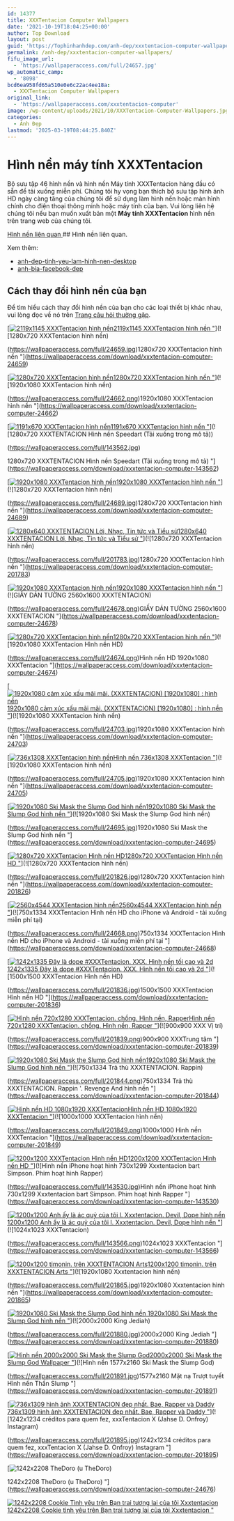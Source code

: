 ```yaml
---
id: 14377
title: XXXTentacion Computer Wallpapers
date: '2021-10-19T18:04:25+00:00'
author: Top Download
layout: post
guid: 'https://Tophinhanhdep.com/anh-dep/xxxtentacion-computer-wallpapers/'
permalink: /anh-dep/xxxtentacion-computer-wallpapers/
fifu_image_url:
  - 'https://wallpaperaccess.com/full/24657.jpg'
wp_automatic_camp:
  - '8098'
bcd6ea958fd65a510e0e6c22ac4ee18a:
  - XXXTentacion Computer Wallpapers
original_link:
  - 'https://wallpaperaccess.com/xxxtentacion-computer'
image: /wp-content/uploads/2021/10/XXXTentacion-Computer-Wallpapers.jpg
categories:
  - Ảnh Đẹp
lastmod: '2025-03-19T08:44:25.840Z'
---
```

# Hình nền máy tính XXXTentacion

Bộ sưu tập 46 hình nền và hình nền Máy tính XXXTentacion hàng đầu có sẵn để tải xuống miễn phí. Chúng tôi hy vọng bạn thích bộ sưu tập hình ảnh HD ngày càng tăng của chúng tôi để sử dụng làm hình nền hoặc màn hình chính cho điện thoại thông minh hoặc máy tính của bạn. Vui lòng liên hệ chúng tôi nếu bạn muốn xuất bản một **Máy tính XXXTentacion** hình nền trên trang web của chúng tôi.

[Hình nền liên quan ](#related) ## Hình nền liên quan.

   
 Xem thêm:

   
- [anh-dep-tinh-yeu-lam-hinh-nen-desktop](https://tophinhanhdep.com/anh-tinh-yeu/anh-dep-tinh-yeu-lam-hinh-nen-desktop/)
- [anh-bia-facebook-dep](https://tophinhanhdep.com/anh-bia/anh-bia-facebook-dep/)

## Cách thay đổi hình nền của bạn

Để tìm hiểu cách thay đổi hình nền của bạn cho các loại thiết bị khác nhau, vui lòng đọc về nó trên [Trang câu hỏi thường gặp](https://tophinhanhdep.com/faq/).

  
[[![2119x1145 XXXTentacion hình nền](https://wallpaperaccess.com/full/24657.jpg)2119x1145 XXXTentacion hình nền "](https://wallpaperaccess.com/download/xxxtentacion-computer-24657)](![1280x720 XXXTentacion hình nền)

(https://wallpaperaccess.com/full/24659.jpg)1280x720 XXXTentacion hình nền "](https://wallpaperaccess.com/download/xxxtentacion-computer-24659)

[[![1280x720 XXXTentacion hình nền](https://wallpaperaccess.com/full/24666.jpg)1280x720 XXXTentacion hình nền "](https://wallpaperaccess.com/download/xxxtentacion-computer-24666)](![1920x1080 XXXTentacion hình nền)

(https://wallpaperaccess.com/full/24662.png)1920x1080 XXXTentacion hình nền "](https://wallpaperaccess.com/download/xxxtentacion-computer-24662)

[[![1191x670 XXXTentacion hình nền](https://wallpaperaccess.com/full/24654.jpg)1191x670 XXXTentacion hình nền "](https://wallpaperaccess.com/download/xxxtentacion-computer-24654)](![1280x720 XXXTENTACION Hình nền Speedart (Tải xuống trong mô tả))

(https://wallpaperaccess.com/full/143562.jpg)

1280x720 XXXTENTACION Hình nền Speedart (Tải xuống trong mô tả) "](https://wallpaperaccess.com/download/xxxtentacion-computer-143562)

[[![1920x1080 XXXTentacion hình nền](https://wallpaperaccess.com/full/24661.jpg)1920x1080 XXXTentacion hình nền "](https://wallpaperaccess.com/download/xxxtentacion-computer-24661)](![1280x720 XXXTentacion hình nền)

(https://wallpaperaccess.com/full/24689.jpg)1280x720 XXXTentacion hình nền "](https://wallpaperaccess.com/download/xxxtentacion-computer-24689)

[[![1280x640 XXXTENTACION Lời, Nhạc, Tin tức và Tiểu sử](https://wallpaperaccess.com/full/24717.png)1280x640 XXXTENTACION Lời, Nhạc, Tin tức và Tiểu sử "](https://wallpaperaccess.com/download/xxxtentacion-computer-24717)](![1280x720 XXXTentacion hình nền)

(https://wallpaperaccess.com/full/201783.jpg)1280x720 XXXTentacion hình nền "](https://wallpaperaccess.com/download/xxxtentacion-computer-201783)

[[![1920x1080 XXXTentacion hình nền](https://wallpaperaccess.com/full/201784.jpg)1920x1080 XXXTentacion hình nền "](https://wallpaperaccess.com/download/xxxtentacion-computer-201784)](![GIẤY DÁN TƯỜNG 2560x1600 XXXTENTACION)

(https://wallpaperaccess.com/full/24678.png)GIẤY DÁN TƯỜNG 2560x1600 XXXTENTACION "](https://wallpaperaccess.com/download/xxxtentacion-computer-24678)

[[![1280x720 XXXTentacion hình nền](https://wallpaperaccess.com/full/24671.jpg)1280x720 XXXTentacion hình nền "](https://wallpaperaccess.com/download/xxxtentacion-computer-24671)](![1920x1080 XXXTentacion Hình nền HD)

(https://wallpaperaccess.com/full/24674.png)Hình nền HD 1920x1080 XXXTentacion "](https://wallpaperaccess.com/download/xxxtentacion-computer-24674)

[[![1920x1080 cảm xúc xấu mãi mãi.  (XXXTENTACION) [1920x1080] : hình nền](https://wallpaperaccess.com/full/201804.png)1920x1080 cảm xúc xấu mãi mãi. (XXXTENTACION) \[1920x1080\] : hình nền "](https://wallpaperaccess.com/download/xxxtentacion-computer-201804)](![1920x1080 XXXTentacion hình nền)

(https://wallpaperaccess.com/full/24703.jpg)1920x1080 XXXTentacion hình nền "](https://wallpaperaccess.com/download/xxxtentacion-computer-24703)

[[![736x1308 XXXTentacion hình nền](https://wallpaperaccess.com/full/201810.png)Hình nền 736x1308 XXXTentacion "](https://wallpaperaccess.com/download/xxxtentacion-computer-201810)](![1920x1080 XXXTentacion hình nền)

(https://wallpaperaccess.com/full/24705.jpg)1920x1080 XXXTentacion hình nền "](https://wallpaperaccess.com/download/xxxtentacion-computer-24705)

[[![1920x1080 Ski Mask the Slump God hình nền](https://wallpaperaccess.com/full/201816.jpg)1920x1080 Ski Mask the Slump God hình nền "](https://wallpaperaccess.com/download/xxxtentacion-computer-201816)](![1920x1080 Ski Mask the Slump God hình nền)

(https://wallpaperaccess.com/full/24695.jpg)1920x1080 Ski Mask the Slump God hình nền "](https://wallpaperaccess.com/download/xxxtentacion-computer-24695)

[[![1280x720 XXXTentacion Hình nền HD](https://wallpaperaccess.com/full/201823.jpg)1280x720 XXXTentacion Hình nền HD "](https://wallpaperaccess.com/download/xxxtentacion-computer-201823)](![1280x720 XXXTentacion hình nền)

(https://wallpaperaccess.com/full/201826.jpg)1280x720 XXXTentacion hình nền "](https://wallpaperaccess.com/download/xxxtentacion-computer-201826)

[[![2560x4544 XXXTentacion hình nền](https://wallpaperaccess.com/full/24679.jpg)2560x4544 XXXTentacion hình nền "](https://wallpaperaccess.com/download/xxxtentacion-computer-24679)](![750x1334 XXXTentacion Hình nền HD cho iPhone và Android - tải xuống miễn phí tại)

(https://wallpaperaccess.com/full/24668.png)750x1334 XXXTentacion Hình nền HD cho iPhone và Android - tải xuống miễn phí tại "](https://wallpaperaccess.com/download/xxxtentacion-computer-24668)

[[![1242x1335 Đây là dope #XXXTentacion.  XXX.  Hình nền tối cao và 2d](https://wallpaperaccess.com/full/50603.jpg)1242x1335 Đây là dope #XXXTentacion. XXX. Hình nền tối cao và 2d "](https://wallpaperaccess.com/download/xxxtentacion-computer-50603)](![1500x1500 XXXTentacion Hình nền HD)

(https://wallpaperaccess.com/full/201836.jpg)1500x1500 XXXTentacion Hình nền HD "](https://wallpaperaccess.com/download/xxxtentacion-computer-201836)

[[![Hình nền 720x1280 XXXTentacion.  chồng.  Hình nền, Rapper](https://wallpaperaccess.com/full/24670.jpg)Hình nền 720x1280 XXXTentacion. chồng. Hình nền, Rapper "](https://wallpaperaccess.com/download/xxxtentacion-computer-24670)](![900x900 XXX Vị trí)

(https://wallpaperaccess.com/full/201839.png)900x900 XXXTrung tâm "](https://wallpaperaccess.com/download/xxxtentacion-computer-201839)

[[![1920x1080 Ski Mask the Slump God hình nền](https://wallpaperaccess.com/full/201843.jpg)1920x1080 Ski Mask the Slump God hình nền "](https://wallpaperaccess.com/download/xxxtentacion-computer-201843)](![750x1334 Trả thù XXXTENTACION.  Rappin)

(https://wallpaperaccess.com/full/201844.png)750x1334 Trả thù XXXTENTACION. Rappin '. Revenge And hình nền "](https://wallpaperaccess.com/download/xxxtentacion-computer-201844)

[[![Hình nền HD 1080x1920 XXXTentacion](https://wallpaperaccess.com/full/201846.jpg)Hình nền HD 1080x1920 XXXTentacion "](https://wallpaperaccess.com/download/xxxtentacion-computer-201846)](![1000x1000 XXXTentacion hình nền)

(https://wallpaperaccess.com/full/201849.png)1000x1000 Hình nền XXXTentacion "](https://wallpaperaccess.com/download/xxxtentacion-computer-201849)

[[![1200x1200 XXXTentacion Hình nền HD](https://wallpaperaccess.com/full/24685.png)1200x1200 XXXTentacion Hình nền HD "](https://wallpaperaccess.com/download/xxxtentacion-computer-24685)](![Hình nền iPhone hoạt hình 730x1299 Xxxtentacion bart Simpson.  Phim hoạt hình Rapper)

(https://wallpaperaccess.com/full/143530.jpg)Hình nền iPhone hoạt hình 730x1299 Xxxtentacion bart Simpson. Phim hoạt hình Rapper "](https://wallpaperaccess.com/download/xxxtentacion-computer-143530)

[[![1200x1200 Anh ấy là ác quỷ của tôi l.  Xxxtentacion.  Devil, Dope hình nền](https://wallpaperaccess.com/full/143529.jpg)1200x1200 Anh ấy là ác quỷ của tôi l. Xxxtentacion. Devil, Dope hình nền "](https://wallpaperaccess.com/download/xxxtentacion-computer-143529)](![1024x1023 XXXTentacion)

(https://wallpaperaccess.com/full/143566.png)1024x1023 XXXTentacion "](https://wallpaperaccess.com/download/xxxtentacion-computer-143566)

[[![1200x1200 timonin.  trên XXXTENTACION Arts](https://wallpaperaccess.com/full/143517.png)1200x1200 timonin. trên XXXTENTACION Arts "](https://wallpaperaccess.com/download/xxxtentacion-computer-143517)](![1920x1080 Xxxtentacion hình nền)

(https://wallpaperaccess.com/full/201865.jpg)1920x1080 Xxxtentacion hình nền "](https://wallpaperaccess.com/download/xxxtentacion-computer-201865)

[[![1920x1080 Ski Mask the Slump God hình nền](https://wallpaperaccess.com/full/201876.jpg) 1920x1080 Ski Mask the Slump God hình nền "](https://wallpaperaccess.com/download/xxxtentacion-computer-201876)](![2000x2000 King Jediah)

(https://wallpaperaccess.com/full/201880.jpg)2000x2000 King Jediah "](https://wallpaperaccess.com/download/xxxtentacion-computer-201880)

[[![Hình nền 2000x2000 Ski Mask the Slump God](https://wallpaperaccess.com/full/201884.jpg)2000x2000 Ski Mask the Slump God Wallpaper "](https://wallpaperaccess.com/download/xxxtentacion-computer-201884)](![Hình nền 1577x2160 Ski Mask the Slump God)

(https://wallpaperaccess.com/full/201891.jpg)1577x2160 Mặt nạ Trượt tuyết Hình nền Thần Slump "](https://wallpaperaccess.com/download/xxxtentacion-computer-201891)

[[![736x1309 hình ảnh XXXTENTACION đẹp nhất.  Bae, Rapper và Daddy](https://wallpaperaccess.com/full/201894.jpg)736x1309 hình ảnh XXXTENTACION đẹp nhất. Bae, Rapper và Daddy "](https://wallpaperaccess.com/download/xxxtentacion-computer-201894)](![1242x1234 créditos para quem fez, xxxTentacion X (Jahse D. Onfroy) Instagram)

(https://wallpaperaccess.com/full/201895.jpg)1242x1234 créditos para quem fez, xxxTentacion X (Jahse D. Onfroy) Instagram "](https://wallpaperaccess.com/download/xxxtentacion-computer-201895)

[![1242x2208 TheDoro (u TheDoro)](https://wallpaperaccess.com/full/24676.jpg)

1242x2208 TheDoro (u TheDoro) "](https://wallpaperaccess.com/download/xxxtentacion-computer-24676)

[![1242x2208 Cookie Tình yêu trên Bạn trai tương lai của tôi Xxxtentacion](https://wallpaperaccess.com/full/201905.png)1242x2208 Cookie tình yêu trên Bạn trai tương lai của tôi Xxxtentacion "](https://wallpaperaccess.com/download/xxxtentacion-computer-201905)
